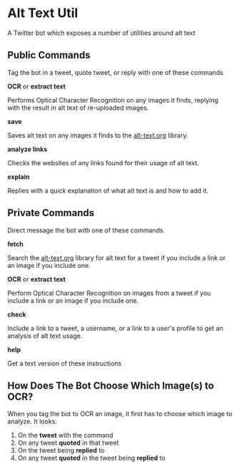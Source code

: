 Alt Text Util
=============

A Twitter bot which exposes a number of utilities around alt text

Public Commands
---------------

Tag the bot in a tweet, quote tweet, or reply with one of these commands

**OCR** or **extract text**

Performs Optical Character Recognition on any images it finds, replying with the result in alt text of re-uploaded images.

**save**

Saves alt text on any images it finds to the [alt-text.org](https://alt-text.org) library.

**analyze links**

Checks the websites of any links found for their usage of alt text.

**explain**

Replies with a quick explanation of what alt text is and how to add it.


Private Commands
----------------

Direct message the bot with one of these commands

**fetch**

Search the [alt-text.org](https://alt-text.org) library for alt text for a tweet if you include a link or an image if you include one.

**OCR** or **extract text**

Perform Optical Character Recognition on images from a tweet if you include a link or an image if you include one.

**check**

Include a link to a tweet, a username, or a link to a user's profile to get an analysis of alt text usage.

**help**

Get a text version of these instructions


How Does The Bot Choose Which Image(s) to OCR?
----------------------------------------------

When you tag the bot to OCR an image, it first has to choose which image to analyze. It looks:

1. On the **tweet** with the command
2. On any tweet **quoted** in that tweet
3. On the tweet being **replied** to
4. On any tweet **quoted** in the tweet being **replied** to
